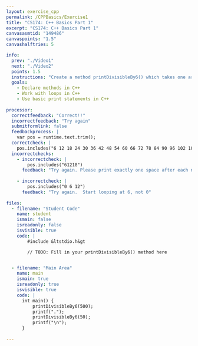 ```yaml
---
layout: exercise_cpp
permalink: /CPPBasics/Exercise1
title: "CS174: C++ Basics Part 1"
excerpt: "CS174: C++ Basics Part 1"
canvasasmtid: "149486"
canvaspoints: "1.5"
canvashalftries: 5

info:
  prev: "./Video1"
  next: "./Video2"
  points: 1.5
  instructions: "Create a method printDivisibleBy6() which takes one argument, and which prints the numbers from 6 up to and including the specified argument that are divisible by 6.  Put exactly one space in between each number.  The modulus % operator may help."
  goals:
    - Declare methods in C++
    - Work with loops in C++
    - Use basic print statements in C++
    
processor:  
  correctfeedback: "Correct!!" 
  incorrectfeedback: "Try again"
  submitformlink: false
  feedbackprocess: | 
    var pos = runtime.text.trim();
  correctcheck: |
    pos.includes("6 12 18 24 30 36 42 48 54 60 66 72 78 84 90 96 102 108 114 120 126 132 138 144 150 156 162 168 174 180 186 192 198 204 210 216 222 228 234 240 246 252 258 264 270 276 282 288 294 300 306 312 318 324 330 336 342 348 354 360 366 372 378 384 390 396 402 408 414 420 426 432 438 444 450 456 462 468 474 480 486 492 498 .6 12 18 24 30 36 42 48") 
  incorrectchecks:
    - incorrectcheck: |
        pos.includes("61218")
      feedback: "Try again. Please print exactly one space after each number."  
    
    - incorrectcheck: |
        pos.includes("0 6 12")
      feedback: "Try again.  Start looping at 6, not 0"
 
files:
  - filename: "Student Code"
    name: student
    ismain: false
    isreadonly: false
    isvisible: true
    code: | 
        #include &ltstdio.h&gt

        // TODO: Fill in your printDivisibleBy6() method here


  - filename: "Main Area"
    name: main
    ismain: true
    isreadonly: true
    isvisible: true
    code: | 
      int main() {
          printDivisibleBy6(500);
          printf(".");
          printDivisibleBy6(50);
          printf("\n");
      }
        
---
```

